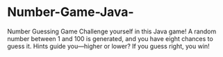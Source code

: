 # Number-Game-Java-
Number Guessing Game Challenge yourself in this Java game! A random number between 1 and 100 is generated, and you have eight chances to guess it. Hints guide you—higher or lower? If you guess right, you win! 
